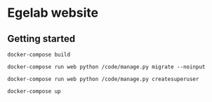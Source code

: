 # Egelab website

## Getting started

`docker-compose build`

`docker-compose run web python /code/manage.py migrate --noinput`

`docker-compose run web python /code/manage.py createsuperuser`

`docker-compose up`

